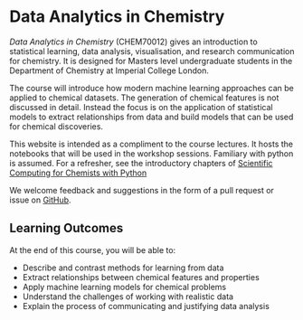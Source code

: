 # Data Analytics in Chemistry

_Data Analytics in Chemistry_ (CHEM70012) gives an introduction to statistical learning, data analysis,
visualisation, and research communication for chemistry. It is designed for Masters level
undergraduate students in the Department of Chemistry at Imperial College London.

The course will introduce how modern machine learning approaches can be applied to chemical
datasets. The generation of chemical features is not discussed in detail. Instead the
focus is on the application of statistical models to extract relationships from data and
build models that can be used for chemical discoveries.

This website is intended as a compliment to the course lectures. It hosts the notebooks
that will be used in the workshop sessions. Familiary with python is assumed.
For a refresher, see the introductory chapters of [Scientific Computing for Chemists with Python](https://weisscharlesj.github.io/SciCompforChemists/notebooks/chapter_00/chap_00_notebook.html)

We welcome feedback and suggestions in the form of a pull request or issue on [GitHub](https://github.com/utf/DataAnalyticsChemistry/issues).

## Learning Outcomes

At the end of this course, you will be able to:

- Describe and contrast methods for learning from data
- Extract relationships between chemical features and properties
- Apply machine learning models for chemical problems
- Understand the challenges of working with realistic data
- Explain the process of communicating and justifying data analysis

```{tableofcontents}
```
